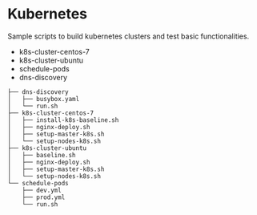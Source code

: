 <h1><a id="Kubernetes_0"></a>Kubernetes</h1>
<p>Sample scripts to build kubernetes clusters and test basic functionalities.</p>
<ul>
<li>k8s-cluster-centos-7</li>
<li>k8s-cluster-ubuntu</li>
<li>schedule-pods</li>
<li>dns-discovery</li>
</ul>
<pre><code class="language-sh">├── dns-discovery
│   ├── busybox.yaml
│   └── run.sh
├── k8s-cluster-centos-<span class="hljs-number">7</span>
│   ├── install-k8s-baseline.sh
│   ├── nginx-deploy.sh
│   ├── setup-master-k8s.sh
│   └── setup-nodes-k8s.sh
├── k8s-cluster-ubuntu
│   ├── baseline.sh
│   ├── nginx-deploy.sh
│   ├── setup-master-k8s.sh
│   └── setup-nodes-k8s.sh
└── schedule-pods
    ├── dev.yml
    ├── prod.yml
    └── run.sh
</code></pre>